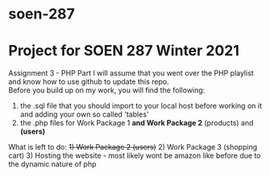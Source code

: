 # soen-287
# Project for SOEN 287 Winter 2021  

Assignment 3 - PHP Part 
I will assume that you went over the PHP playlist and know how to use github to update this repo.   
Before you build up on my work, you will find the following: 

1) the .sql file that you should import to your local host before working on it and adding your own so called 'tables'   
2) the .php files for Work Package 1 **and Work Package 2** (products) and **(users)**


What is left to do: 
~~1) Work Package 2 (users)~~
2) Work Package 3 (shopping cart) 
3) Hosting the website - most likely wont be amazon like before due to the dynamic nature of php

